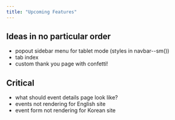 ```yaml
---
title: "Upcoming Features"
---
```

## Ideas in no particular order
- popout sidebar menu for tablet mode (styles in navbar--sm())
- tab index
- custom thank you page with confetti!

## Critical
- what should event details page look like?
- events not rendering for English site
- event form not rendering for Korean site



